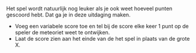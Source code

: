 Het spel wordt natuurlijk nog leuker als je ook weet hoeveel punten gescoord hebt. Dat ga je in deze uitdaging maken.

* Voeg een variabele score toe en tel bij de score elke keer 1 punt op de speler de meteoriet weet te ontwijken.
* Laat de score zien aan het einde van de het spel in plaats van de grote X.



